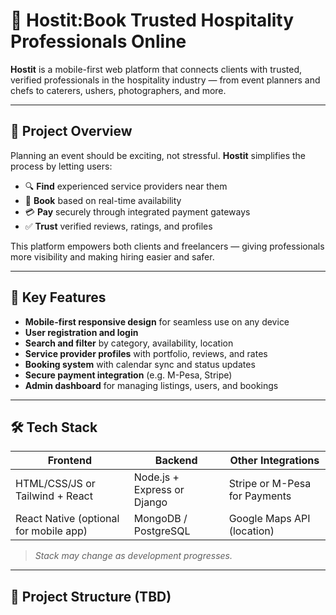 # 🎉 Hostit:Book Trusted Hospitality Professionals Online

**Hostit** is a mobile-first web platform that connects clients with trusted, verified professionals in the hospitality industry — from event planners and chefs to caterers, ushers, photographers, and more.

---

## 🚀 Project Overview

Planning an event should be exciting, not stressful. **Hostit** simplifies the process by letting users:

- 🔍 **Find** experienced service providers near them
- 📅 **Book** based on real-time availability
- 💳 **Pay** securely through integrated payment gateways
- ✅ **Trust** verified reviews, ratings, and profiles

This platform empowers both clients and freelancers — giving professionals more visibility and making hiring easier and safer.

---

## 🧩 Key Features

- **Mobile-first responsive design** for seamless use on any device
- **User registration and login**
- **Search and filter** by category, availability, location
- **Service provider profiles** with portfolio, reviews, and rates
- **Booking system** with calendar sync and status updates
- **Secure payment integration** (e.g. M-Pesa, Stripe)
- **Admin dashboard** for managing listings, users, and bookings

---

## 🛠️ Tech Stack

| Frontend       | Backend            | Other Integrations        |
|----------------|--------------------|----------------------------|
| HTML/CSS/JS or Tailwind + React | Node.js + Express or Django | Stripe or M-Pesa for Payments |
| React Native (optional for mobile app) | MongoDB / PostgreSQL      | Google Maps API (location)   |

> *Stack may change as development progresses.*

---

## 📁 Project Structure (TBD)
